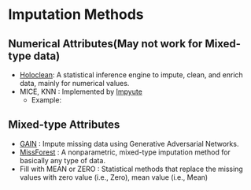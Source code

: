 # Imputation Methods


## Numerical Attributes(May not work for Mixed-type data)
* [Holoclean](https://github.com/HoloClean/holoclean): A statistical inference engine to impute, clean, and enrich data, mainly for numerical values.
* MICE, KNN : Implemented by [Impyute](https://pypi.org/project/impyute/)
    * Example:

## Mixed-type Attributes
* [GAIN](https://github.com/ruclty/CorruptAdaptation/tree/master/imputation/GAIN) : Impute missing data using Generative Adversarial Networks.
* [MissForest](https://github.com/stekhoven/missForest) : A nonparametric, mixed-type imputation method for basically any type of data.
* Fill with MEAN or ZERO : Statistical methods that replace the missing values with zero value (i.e., Zero), mean value (i.e., Mean)
